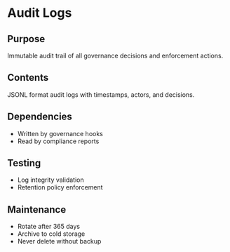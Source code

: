 # Audit Logs

## Purpose
Immutable audit trail of all governance decisions and enforcement actions.

## Contents
JSONL format audit logs with timestamps, actors, and decisions.

## Dependencies
- Written by governance hooks
- Read by compliance reports

## Testing
- Log integrity validation
- Retention policy enforcement

## Maintenance
- Rotate after 365 days
- Archive to cold storage
- Never delete without backup